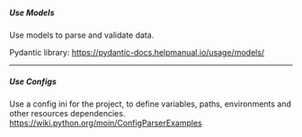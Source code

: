 ##### Use Models
Use models to parse and validate data. 

Pydantic library:
https://pydantic-docs.helpmanual.io/usage/models/

---

##### Use Configs

Use a config ini for the project, to define variables, paths, environments and other resources dependencies.
https://wiki.python.org/moin/ConfigParserExamples
